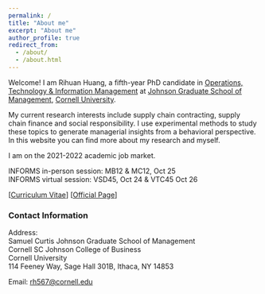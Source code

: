 ```yaml
---
permalink: /
title: "About me"
excerpt: "About me"
author_profile: true
redirect_from: 
  - /about/
  - /about.html
---
```


Welcome! I am Rihuan Huang, a fifth-year PhD candidate in [Operations, Technology & Information Management](https://business.cornell.edu/faculty-research/areas/operations-technology-and-information-management/) at [Johnson Graduate School of Management](https://www.johnson.cornell.edu/), [Cornell University](https://www.cornell.edu/). 

My current research interests include supply chain contracting, supply chain finance and social responsibility. I use 
experimental methods to study these topics to generate managerial insights from a behavioral perspective. In this 
website you can find more about my research and myself.

I am on the 2021-2022 academic job market.

INFORMS in-person session: MB12 & MC12, Oct 25 <br />
INFORMS virtual session: VSD45, Oct 24 & VTC45 Oct 26

[[Curriculum Vitae](https://rihuanhuang.github.io/files/CV_rihuanhuang.pdf)] 
[[Official Page](https://www.johnson.cornell.edu/programs/phd-program/current-students/rh567/)]


### Contact Information

Address:<br />
Samuel Curtis Johnson Graduate School of Management 
<br />
Cornell SC Johnson College of Business
<br />
Cornell University
<br />
114 Feeney Way, Sage Hall 301B, Ithaca, NY 14853

Email: [rh567@cornell.edu](mailto:rh567@cornell.edu)

<script type='text/javascript' id='clustrmaps' src='//cdn.clustrmaps.com/map_v2.js?cl=ffffff&w=70&t=n&d=JcipEIJFW-dkhJcB4z_6Jp7_Ri_X9ng5LK5H8qNNy1M&co=ffffff&cmo=ffffff&cmn=ffffff'></script>
